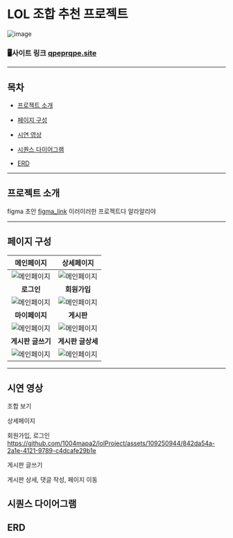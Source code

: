 # LOL 조합 추천 프로젝트


![image](https://github.com/1004mapa2/lolProject/assets/109250944/1a2bfe10-e36b-4c43-898c-990035946052)


### 🖥사이트 링크 [qpeprqpe.site](http://qpeprqpe.site)
---


## 목차
- [프로젝트 소개](#프로젝트-소개)

- [페이지 구성](#페이지-구성)
  
- [시연 영상](#시연-영상)
  
- [시퀀스 다이어그램](#시퀀스-다이어그램)
  
- [ERD](#ERD)


---
## 프로젝트 소개
figma 초안 [figma_link]()
이러이러한 프로젝트다
알라알리야


---
## 페이지 구성


|메인페이지|상세페이지|
|:--:|:--:|
|![메인페이지](https://github.com/1004mapa2/lolProject/assets/109250944/39667e29-9168-4ef1-ab04-8933a5295145)|![메인페이지](https://github.com/1004mapa2/lolProject/assets/109250944/7a68bc27-6522-413f-b2f2-1186a8968b48)|
|**로그인**|**회원가입**|
|![메인페이지](https://github.com/1004mapa2/lolProject/assets/109250944/7a68bc27-6522-413f-b2f2-1186a8968b48)|![메인페이지](https://github.com/1004mapa2/lolProject/assets/109250944/7a68bc27-6522-413f-b2f2-1186a8968b48)|
|**마이페이지**|**게시판**|
|![메인페이지](https://github.com/1004mapa2/lolProject/assets/109250944/7a68bc27-6522-413f-b2f2-1186a8968b48)|![메인페이지](https://github.com/1004mapa2/lolProject/assets/109250944/7a68bc27-6522-413f-b2f2-1186a8968b48)|
|**게시판 글쓰기**|**게시판 글상세**|
|![메인페이지](https://github.com/1004mapa2/lolProject/assets/109250944/7a68bc27-6522-413f-b2f2-1186a8968b48)|![메인페이지](https://github.com/1004mapa2/lolProject/assets/109250944/7a68bc27-6522-413f-b2f2-1186a8968b48)|






---
## 시연 영상


조합 보기


상세페이지


회원가입, 로그인
https://github.com/1004mapa2/lolProject/assets/109250944/842da54a-2a1e-4121-9789-c4dcafe29b1e


게시판 글쓰기

게시판 상세, 댓글 작성, 페이지 이동


## 시퀀스 다이어그램


## ERD
